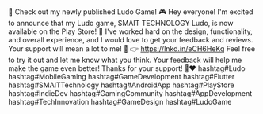 🚀 Check out my newly published Ludo Game! 🎮
Hey everyone! I'm excited to announce that my Ludo game, SMAIT TECHNOLOGY Ludo, is now available on the Play Store! 🎉
I've worked hard on the design, functionality, and overall experience, and I would love to get your feedback and reviews. Your support will mean a lot to me! 🙏
👉 https://lnkd.in/eCH6HeKq
Feel free to try it out and let me know what you think. Your feedback will help me make the game even better!
Thanks for your support! 🎲❤️
hashtag#Ludo hashtag#MobileGaming hashtag#GameDevelopment hashtag#Flutter hashtag#SMAITTechnology hashtag#AndroidApp hashtag#PlayStore hashtag#IndieDev hashtag#GamingCommunity hashtag#AppDevelopment hashtag#TechInnovation hashtag#GameDesign hashtag#LudoGame
